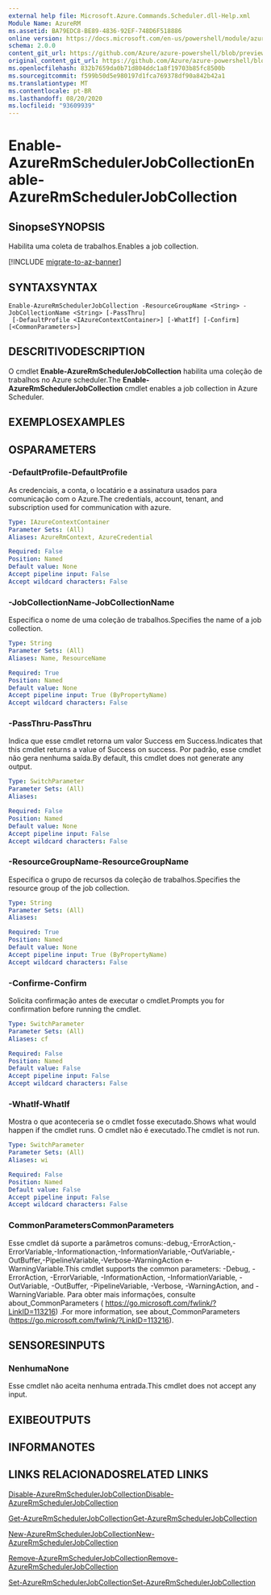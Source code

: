```yaml
---
external help file: Microsoft.Azure.Commands.Scheduler.dll-Help.xml
Module Name: AzureRM
ms.assetid: BA79EDC8-BE89-4836-92EF-748D6F518886
online version: https://docs.microsoft.com/en-us/powershell/module/azurerm.scheduler/enable-azurermschedulerjobcollection
schema: 2.0.0
content_git_url: https://github.com/Azure/azure-powershell/blob/preview/src/ResourceManager/Scheduler/Commands.Scheduler/help/Enable-AzureRmSchedulerJobCollection.md
original_content_git_url: https://github.com/Azure/azure-powershell/blob/preview/src/ResourceManager/Scheduler/Commands.Scheduler/help/Enable-AzureRmSchedulerJobCollection.md
ms.openlocfilehash: 832b7659da0b71d804ddc1a8f19703b85fc8500b
ms.sourcegitcommit: f599b50d5e980197d1fca769378df90a842b42a1
ms.translationtype: MT
ms.contentlocale: pt-BR
ms.lasthandoff: 08/20/2020
ms.locfileid: "93609939"
---
```

# <span data-ttu-id="2390c-101">Enable-AzureRmSchedulerJobCollection</span><span class="sxs-lookup"><span data-stu-id="2390c-101">Enable-AzureRmSchedulerJobCollection</span></span>

## <span data-ttu-id="2390c-102">Sinopse</span><span class="sxs-lookup"><span data-stu-id="2390c-102">SYNOPSIS</span></span>
<span data-ttu-id="2390c-103">Habilita uma coleta de trabalhos.</span><span class="sxs-lookup"><span data-stu-id="2390c-103">Enables a job collection.</span></span>

[!INCLUDE [migrate-to-az-banner](../../includes/migrate-to-az-banner.md)]

## <span data-ttu-id="2390c-104">SYNTAX</span><span class="sxs-lookup"><span data-stu-id="2390c-104">SYNTAX</span></span>

```
Enable-AzureRmSchedulerJobCollection -ResourceGroupName <String> -JobCollectionName <String> [-PassThru]
 [-DefaultProfile <IAzureContextContainer>] [-WhatIf] [-Confirm] [<CommonParameters>]
```

## <span data-ttu-id="2390c-105">DESCRITIVO</span><span class="sxs-lookup"><span data-stu-id="2390c-105">DESCRIPTION</span></span>
<span data-ttu-id="2390c-106">O cmdlet **Enable-AzureRmSchedulerJobCollection** habilita uma coleção de trabalhos no Azure scheduler.</span><span class="sxs-lookup"><span data-stu-id="2390c-106">The **Enable-AzureRmSchedulerJobCollection** cmdlet enables a job collection in Azure Scheduler.</span></span>

## <span data-ttu-id="2390c-107">EXEMPLOS</span><span class="sxs-lookup"><span data-stu-id="2390c-107">EXAMPLES</span></span>

## <span data-ttu-id="2390c-108">OS</span><span class="sxs-lookup"><span data-stu-id="2390c-108">PARAMETERS</span></span>

### <span data-ttu-id="2390c-109">-DefaultProfile</span><span class="sxs-lookup"><span data-stu-id="2390c-109">-DefaultProfile</span></span>
<span data-ttu-id="2390c-110">As credenciais, a conta, o locatário e a assinatura usados para comunicação com o Azure.</span><span class="sxs-lookup"><span data-stu-id="2390c-110">The credentials, account, tenant, and subscription used for communication with azure.</span></span>

```yaml
Type: IAzureContextContainer
Parameter Sets: (All)
Aliases: AzureRmContext, AzureCredential

Required: False
Position: Named
Default value: None
Accept pipeline input: False
Accept wildcard characters: False
```

### <span data-ttu-id="2390c-111">-JobCollectionName</span><span class="sxs-lookup"><span data-stu-id="2390c-111">-JobCollectionName</span></span>
<span data-ttu-id="2390c-112">Especifica o nome de uma coleção de trabalhos.</span><span class="sxs-lookup"><span data-stu-id="2390c-112">Specifies the name of a job collection.</span></span>

```yaml
Type: String
Parameter Sets: (All)
Aliases: Name, ResourceName

Required: True
Position: Named
Default value: None
Accept pipeline input: True (ByPropertyName)
Accept wildcard characters: False
```

### <span data-ttu-id="2390c-113">-PassThru</span><span class="sxs-lookup"><span data-stu-id="2390c-113">-PassThru</span></span>
<span data-ttu-id="2390c-114">Indica que esse cmdlet retorna um valor Success em Success.</span><span class="sxs-lookup"><span data-stu-id="2390c-114">Indicates that this cmdlet returns a value of Success on success.</span></span>
<span data-ttu-id="2390c-115">Por padrão, esse cmdlet não gera nenhuma saída.</span><span class="sxs-lookup"><span data-stu-id="2390c-115">By default, this cmdlet does not generate any output.</span></span>

```yaml
Type: SwitchParameter
Parameter Sets: (All)
Aliases: 

Required: False
Position: Named
Default value: None
Accept pipeline input: False
Accept wildcard characters: False
```

### <span data-ttu-id="2390c-116">-ResourceGroupName</span><span class="sxs-lookup"><span data-stu-id="2390c-116">-ResourceGroupName</span></span>
<span data-ttu-id="2390c-117">Especifica o grupo de recursos da coleção de trabalhos.</span><span class="sxs-lookup"><span data-stu-id="2390c-117">Specifies the resource group of the job collection.</span></span>

```yaml
Type: String
Parameter Sets: (All)
Aliases: 

Required: True
Position: Named
Default value: None
Accept pipeline input: True (ByPropertyName)
Accept wildcard characters: False
```

### <span data-ttu-id="2390c-118">-Confirme</span><span class="sxs-lookup"><span data-stu-id="2390c-118">-Confirm</span></span>
<span data-ttu-id="2390c-119">Solicita confirmação antes de executar o cmdlet.</span><span class="sxs-lookup"><span data-stu-id="2390c-119">Prompts you for confirmation before running the cmdlet.</span></span>

```yaml
Type: SwitchParameter
Parameter Sets: (All)
Aliases: cf

Required: False
Position: Named
Default value: False
Accept pipeline input: False
Accept wildcard characters: False
```

### <span data-ttu-id="2390c-120">-WhatIf</span><span class="sxs-lookup"><span data-stu-id="2390c-120">-WhatIf</span></span>
<span data-ttu-id="2390c-121">Mostra o que aconteceria se o cmdlet fosse executado.</span><span class="sxs-lookup"><span data-stu-id="2390c-121">Shows what would happen if the cmdlet runs.</span></span>
<span data-ttu-id="2390c-122">O cmdlet não é executado.</span><span class="sxs-lookup"><span data-stu-id="2390c-122">The cmdlet is not run.</span></span>

```yaml
Type: SwitchParameter
Parameter Sets: (All)
Aliases: wi

Required: False
Position: Named
Default value: False
Accept pipeline input: False
Accept wildcard characters: False
```

### <span data-ttu-id="2390c-123">CommonParameters</span><span class="sxs-lookup"><span data-stu-id="2390c-123">CommonParameters</span></span>
<span data-ttu-id="2390c-124">Esse cmdlet dá suporte a parâmetros comuns:-debug,-ErrorAction,-ErrorVariable,-Informationaction,-InformationVariable,-OutVariable,-OutBuffer,-PipelineVariable,-Verbose-WarningAction e-WarningVariable.</span><span class="sxs-lookup"><span data-stu-id="2390c-124">This cmdlet supports the common parameters: -Debug, -ErrorAction, -ErrorVariable, -InformationAction, -InformationVariable, -OutVariable, -OutBuffer, -PipelineVariable, -Verbose, -WarningAction, and -WarningVariable.</span></span> <span data-ttu-id="2390c-125">Para obter mais informações, consulte about_CommonParameters ( https://go.microsoft.com/fwlink/?LinkID=113216) .</span><span class="sxs-lookup"><span data-stu-id="2390c-125">For more information, see about_CommonParameters (https://go.microsoft.com/fwlink/?LinkID=113216).</span></span>

## <span data-ttu-id="2390c-126">SENSORES</span><span class="sxs-lookup"><span data-stu-id="2390c-126">INPUTS</span></span>

### <span data-ttu-id="2390c-127">Nenhuma</span><span class="sxs-lookup"><span data-stu-id="2390c-127">None</span></span>
<span data-ttu-id="2390c-128">Esse cmdlet não aceita nenhuma entrada.</span><span class="sxs-lookup"><span data-stu-id="2390c-128">This cmdlet does not accept any input.</span></span>

## <span data-ttu-id="2390c-129">EXIBE</span><span class="sxs-lookup"><span data-stu-id="2390c-129">OUTPUTS</span></span>

## <span data-ttu-id="2390c-130">INFORMA</span><span class="sxs-lookup"><span data-stu-id="2390c-130">NOTES</span></span>

## <span data-ttu-id="2390c-131">LINKS RELACIONADOS</span><span class="sxs-lookup"><span data-stu-id="2390c-131">RELATED LINKS</span></span>

[<span data-ttu-id="2390c-132">Disable-AzureRmSchedulerJobCollection</span><span class="sxs-lookup"><span data-stu-id="2390c-132">Disable-AzureRmSchedulerJobCollection</span></span>](./Disable-AzureRmSchedulerJobCollection.md)

[<span data-ttu-id="2390c-133">Get-AzureRmSchedulerJobCollection</span><span class="sxs-lookup"><span data-stu-id="2390c-133">Get-AzureRmSchedulerJobCollection</span></span>](./Get-AzureRmSchedulerJobCollection.md)

[<span data-ttu-id="2390c-134">New-AzureRmSchedulerJobCollection</span><span class="sxs-lookup"><span data-stu-id="2390c-134">New-AzureRmSchedulerJobCollection</span></span>](./New-AzureRmSchedulerJobCollection.md)

[<span data-ttu-id="2390c-135">Remove-AzureRmSchedulerJobCollection</span><span class="sxs-lookup"><span data-stu-id="2390c-135">Remove-AzureRmSchedulerJobCollection</span></span>](./Remove-AzureRmSchedulerJobCollection.md)

[<span data-ttu-id="2390c-136">Set-AzureRmSchedulerJobCollection</span><span class="sxs-lookup"><span data-stu-id="2390c-136">Set-AzureRmSchedulerJobCollection</span></span>](./Set-AzureRmSchedulerJobCollection.md)


